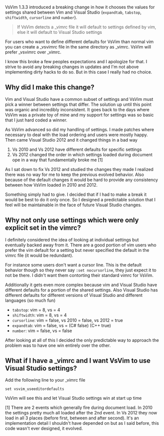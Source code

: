 VsVim 1.3.3 introduced a breaking change in how it chooses the values for settings shared between Vim and Visual Studio (`expandtab`, `tabstop`, `shiftwidth`, `cursorline` and `number`).  

> If VsVim detects a _vimrc file it will default to settings defined by vim, else it will default to Visual Studio settings

For users who want to define different defaults for VsVim than normal vim you can create a _vsvimrc file in the same directory as _vimrc.  VsVim will prefer _vsvimrc over _vimrc. 

I know this broke a few peoples expectations and I apologize for that.  I strive to avoid any breaking changes in updates and I'm not above implementing dirty hacks to do so.  But in this case I really had no choice.  

## Why did I make this change? 
Vim and Visual Studio have a common subset of settings and VsVim must pick a winner between settings that differ.  The solution up until this point was organic and incredibly inconsistent.  It goes back to the days where VsVim was a private toy of mine and my support for settings was so basic that I just hard coded a winner.  

As VsVim advanced so did my handling of settings.  I made patches where necessary to deal with the load ordering and users were mostly happy.  Then came Visual Studio 2012 and it changed things in a bad way

1. Vs 2010 and Vs 2012 have different defaults for specific settings
2. Vs 2012 changed the order in which settings loaded during document ope in a way that fundamentally broke me [1]

As I sat down to fix Vs 2012 and studied the changes they made I realized there was no way for me to keep the previous evolved behavior.  Also because of the default changes it would be hard to provide any consistency between how VsVim loaded in 2010 and 2012.  

Something simply had to give.  I decided that if I had to make a break it would be best to do it only once.  So I designed a predictable solution that I feel will be maintainable in the face of future Visual Studio changes.  

## Why not only use settings which were only explicit set in the vimrc? 
I definitely considered the idea of looking at individual settings but eventually backed away from it. There are a good portion of vim users who prefer the vim default for a setting but never specified the default in the vimrc file (it would be redundant). 

For instance some users don't want a cursor line. This is the default behavior though so they never say `:set nocursorline`, they just expect it to not be there. I didn't want them contorting their standard vimrc for VsVim.

Additionally it gets even more complex because vim and Visual Studio have different defaults for a portion of the shared settings.  Also Visual Studio has different defaults for different versions of Visual Studio and different languages (so much fun)

- `tabstop`: vim = 8, vs = 4
- `shiftwidth`: vim = 8, vs = 4
- `cursorline`: vim = false, vs 2010 = false, vs 2012 = true
- `expandtab`: vim = false, vs = (C# false) (C++ true)
- `number`: vim = false, vs = false

After looking at all of this I decided the only predictable way to approach the problem was to have one win entirely over the other.  

## What if I have a _vimrc and I want VsVim to use Visual Studio settings?
Add the following line to your _vimrc file 

    set vsvim_useeditordefaults

VsVim will see this and let Visual Studio settings win at start up time 

[1] There are 2 events which generally fire during document load.  In 2010 the settings pretty much all loaded after the 2nd event.  In Vs 2012 they now load in all 3 places (before first, between and after second).  It's an implementation detail I shouldn't have depended on but as I said before, this code wasn't ever designed, it evolved.  


